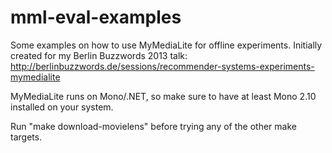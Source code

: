 mml-eval-examples
=================

Some examples on how to use MyMediaLite for offline experiments.
Initially created for my Berlin Buzzwords 2013 talk:
http://berlinbuzzwords.de/sessions/recommender-systems-experiments-mymedialite

MyMediaLite runs on Mono/.NET, so make sure to have at least Mono 2.10
installed on your system.

Run "make download-movielens" before trying any of the other make targets.

